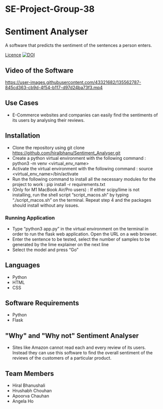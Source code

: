 # SE-Project-Group-38
# Sentiment Analyser
A software that predicts the sentiment of the sentences a person enters.

[Licence](https://img.shields.io/github/license/hiralbhanu/Sentiment_Analyser)
[![DOI](https://zenodo.org/badge/410657637.svg)](https://doi.org/10.5281/zenodo.5542211)

## Video of the Software

https://user-images.githubusercontent.com/43321682/135562787-845cd363-cb9d-4f54-b117-d97d24ba73f3.mp4


## Use Cases
- E-Commerce websites and companies can easily find the sentiments of its users by analysing their reviews.


## Installation
- Clone the repository using git clone https://github.com/hiralbhanu/Sentiment_Analyser.git
- Create a python virtual environment with the following command : python3 -m venv
<virtual_env_name>
- Activate the virtual environment with the following command :
source <virtual_env_name>/bin/activate
- Run the following command to install all the necessary modules for the project to work :
pip install -r requirements.txt
- (Only for M1 MacBook Air/Pro users) : If either scipy/lime is not installing, run the shell
script “script_macos.sh” by typing “./script_macos.sh” on the terminal. Repeat step 4 and
the packages should install without any issues.




### Running Application
- Type “python3 app.py” in the virtual environment on the terminal in order to run the flask
web application. Open the URL on a web browser.
- Enter the sentence to be tested, select the number of samples to be generated by the
lime explainer on the next line
- Select the model and press “Go”

## Languages
- Python
- HTML
- CSS

## Software Requirements
- Python
- Flask


## "Why" and "Why not" Sentiment Analyser
- Sites like Amazon cannot read each and every review of its users. Instead they can use this software to find the overall sentiment of the reviews of the customers of a particular product.

## Team Members
- Hiral Bhanushali
- Hrushabh Chouhan
- Apoorva Chauhan
- Angela Ho
